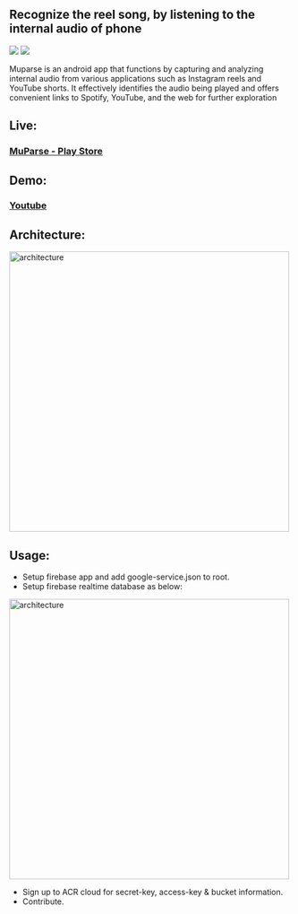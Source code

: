 ## Recognize the reel song, by listening to the internal audio of phone


<a href="https://codeclimate.com/github/mssandeepkamath/muparse-android/maintainability"><img src="https://api.codeclimate.com/v1/badges/ff1d96175429d4e716d3/maintainability" /></a>
<a href="https://codeclimate.com/github/mssandeepkamath/muparse-android/test_coverage"><img src="https://api.codeclimate.com/v1/badges/ff1d96175429d4e716d3/test_coverage" /></a>

Muparse is an android app that functions by capturing and analyzing internal audio from various applications such as Instagram reels and YouTube shorts. It effectively identifies the audio being played and offers convenient links to Spotify, YouTube, and the web for further exploration

## Live:

### [MuParse - Play Store](https://play.google.com/store/apps/details?id=com.sandeep.music_recognizer_app&hl=en&gl=IN)

## Demo:

### [Youtube](https://www.youtube.com/watch?v=nNGeyQrl9QY)

## Architecture:

<img width="500" src="https://github.com/mssandeepkamath/muparse-android/assets/90695071/d3c4feb4-2586-4a4d-b521-6810f61659b3" align="center" alt="architecture"  border="0">

## Usage:

* Setup firebase app and add google-service.json to root.
* Setup firebase realtime database as below:
  
<img width="500" src="https://github.com/mssandeepkamath/muparse-android/assets/90695071/c5624ba4-a6fd-4cd5-9733-abd1d4f43778" align="center" alt="architecture"  border="0">

* Sign up to ACR cloud for secret-key, access-key & bucket information.
* Contribute.






